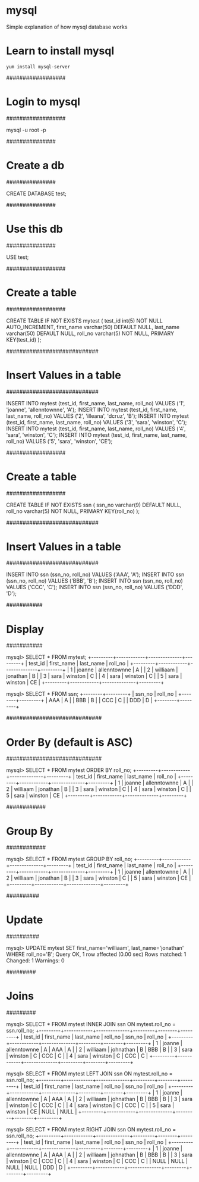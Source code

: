 # mysql
Simple explanation of how mysql database works


# Learn to install mysql #

```
yum install mysql-server
```

##################
# Login to mysql #
##################

mysql -u root -p

###############
# Create a db #
###############

CREATE DATABASE test;

###############
# Use this db #
###############

USE test;

##################
# Create a table #
##################

CREATE TABLE IF NOT EXISTS mytest (
    test_id int(5) NOT NULL AUTO_INCREMENT,
    first_name varchar(50) DEFAULT NULL,
    last_name varchar(50) DEFAULT NULL,
    roll_no varchar(5) NOT NULL,
    PRIMARY KEY(test_id)
    );


############################
# Insert Values in a table #
############################

INSERT INTO mytest (test_id, first_name, last_name, roll_no) VALUES ('1', 'joanne', 'allenntownne', 'A');
INSERT INTO mytest (test_id, first_name, last_name, roll_no) VALUES ('2', 'illeana', 'dcruz', 'B');
INSERT INTO mytest (test_id, first_name, last_name, roll_no) VALUES ('3', 'sara', 'winston', 'C');
INSERT INTO mytest (test_id, first_name, last_name, roll_no) VALUES ('4', 'sara', 'winston', 'C');
INSERT INTO mytest (test_id, first_name, last_name, roll_no) VALUES ('5', 'sara', 'winston', 'CE');

##################
# Create a table #
##################

CREATE TABLE IF NOT EXISTS ssn (
    ssn_no varchar(9) DEFAULT NULL,
    roll_no varchar(5) NOT NULL,
    PRIMARY KEY(roll_no)
    );

############################
# Insert Values in a table #
############################

INSERT INTO ssn (ssn_no, roll_no) VALUES ('AAA', 'A');
INSERT INTO ssn (ssn_no, roll_no) VALUES ('BBB', 'B');
INSERT INTO ssn (ssn_no, roll_no) VALUES ('CCC', 'C');
INSERT INTO ssn (ssn_no, roll_no) VALUES ('DDD', 'D');

###########
# Display #
###########

mysql> SELECT * FROM mytest;
+---------+------------+--------------+---------+
| test_id | first_name | last_name    | roll_no |
+---------+------------+--------------+---------+
|       1 | joanne     | allenntownne | A       |
|       2 | williaam   | jonathan     | B       |
|       3 | sara       | winston      | C       |
|       4 | sara       | winston      | C       |
|       5 | sara       | winston      | CE      |
+---------+------------+--------------+---------+

mysql> SELECT * FROM ssn;
+--------+---------+
| ssn_no | roll_no |
+--------+---------+
| AAA    | A       |
| BBB    | B       |
| CCC    | C       |
| DDD    | D       |
+--------+---------+

#############################
# Order By (default is ASC) #
#############################

mysql> SELECT * FROM mytest ORDER BY roll_no;
+---------+------------+--------------+---------+
| test_id | first_name | last_name    | roll_no |
+---------+------------+--------------+---------+
|       1 | joanne     | allenntownne | A       |
|       2 | williaam   | jonathan     | B       |
|       3 | sara       | winston      | C       |
|       4 | sara       | winston      | C       |
|       5 | sara       | winston      | CE      |
+---------+------------+--------------+---------+

############
# Group By #
############

mysql> SELECT * FROM mytest GROUP BY roll_no;
+---------+------------+--------------+---------+
| test_id | first_name | last_name    | roll_no |
+---------+------------+--------------+---------+
|       1 | joanne     | allenntownne | A       |
|       2 | williaam   | jonathan     | B       |
|       3 | sara       | winston      | C       |
|       5 | sara       | winston      | CE      |
+---------+------------+--------------+---------+

##########
# Update #
##########

mysql> UPDATE mytest SET first_name='williaam', last_name='jonathan' WHERE roll_no='B';
Query OK, 1 row affected (0.00 sec)
Rows matched: 1  Changed: 1  Warnings: 0

#########
# Joins #
#########

mysql> SELECT * FROM mytest INNER JOIN ssn ON mytest.roll_no = ssn.roll_no;
+---------+------------+--------------+---------+--------+---------+
| test_id | first_name | last_name    | roll_no | ssn_no | roll_no |
+---------+------------+--------------+---------+--------+---------+
|       1 | joanne     | allenntownne | A       | AAA    | A       |
|       2 | williaam   | johnathan    | B       | BBB    | B       |
|       3 | sara       | winston      | C       | CCC    | C       |
|       4 | sara       | winston      | C       | CCC    | C       |
+---------+------------+--------------+---------+--------+---------+

mysql> SELECT * FROM mytest LEFT JOIN ssn ON mytest.roll_no = ssn.roll_no;
+---------+------------+--------------+---------+--------+---------+
| test_id | first_name | last_name    | roll_no | ssn_no | roll_no |
+---------+------------+--------------+---------+--------+---------+
|       1 | joanne     | allenntownne | A       | AAA    | A       |
|       2 | williaam   | johnathan    | B       | BBB    | B       |
|       3 | sara       | winston      | C       | CCC    | C       |
|       4 | sara       | winston      | C       | CCC    | C       |
|       5 | sara       | winston      | CE      | NULL   | NULL    |
+---------+------------+--------------+---------+--------+---------+


mysql> SELECT * FROM mytest RIGHT JOIN ssn ON mytest.roll_no = ssn.roll_no;
+---------+------------+--------------+---------+--------+---------+
| test_id | first_name | last_name    | roll_no | ssn_no | roll_no |
+---------+------------+--------------+---------+--------+---------+
|       1 | joanne     | allenntownne | A       | AAA    | A       |
|       2 | williaam   | johnathan    | B       | BBB    | B       |
|       3 | sara       | winston      | C       | CCC    | C       |
|       4 | sara       | winston      | C       | CCC    | C       |
|    NULL | NULL       | NULL         | NULL    | DDD    | D       |
+---------+------------+--------------+---------+--------+---------+

